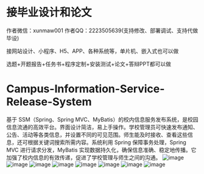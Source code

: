 # 接毕业设计和论文
作者微信：xunmaw001  作者QQ：2223505639(支持修改、部署调试、支持代做毕设)

接网站设计、小程序、H5、APP、各种系统等，单片机、嵌入式也可以做

选题+开题报告+任务书+程序定制+安装测试+论文+答辩PPT都可以做
# Campus-Information-Service-Release-System
基于 SSM（Spring、Spring MVC、MyBatis）的校内信息服务发布系统，是校园信息流通的高效平台。界面设计简洁，易上手操作。学校管理员可快速发布通知、公告、活动等各类信息，并设置不同的可见范围。师生能及时接收、查看这些信息，还可根据关键词搜索所需内容。系统利用 Spring 保障事务处理，Spring MVC 进行请求分发，MyBatis 实现数据持久化，确保信息准确、稳定地传播。它加强了校内信息的有效传递，促进了学校管理与师生之间的沟通。 
![image](https://github.com/user-attachments/assets/188ccb59-4dd3-482e-8734-27ea8ce509e3)
![image](https://github.com/user-attachments/assets/e9517655-7cf3-4956-92a3-666a6fec9c04)
![image](https://github.com/user-attachments/assets/d00ff6de-bac3-4032-bd23-9623ff017ec2)
![image](https://github.com/user-attachments/assets/870593d5-25e2-47f2-8572-99c4fc908f49)
![image](https://github.com/user-attachments/assets/84d53afb-f625-4749-908e-9f9199a3e3e9)
![image](https://github.com/user-attachments/assets/87d23cfd-2b5e-400a-8ee4-82e90ed4865a)
![image](https://github.com/user-attachments/assets/9fab0f3a-67ae-4d91-837f-39fb43553098)
![image](https://github.com/user-attachments/assets/59629746-c1ec-4b51-bda3-184fe7ae5d4a)
